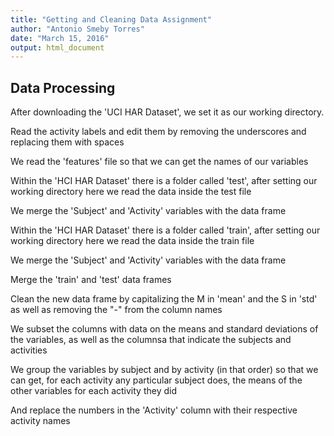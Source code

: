 ```yaml
---
title: "Getting and Cleaning Data Assignment"
author: "Antonio Smeby Torres"
date: "March 15, 2016"
output: html_document
---
```


## Data Processing

After downloading the 'UCI HAR Dataset', we set it as our working directory.

Read the activity labels and edit them by removing the underscores and replacing them with spaces

We read the 'features' file so that we can get the names of our variables

Within the 'HCI HAR Dataset' there is a folder called 'test', after setting our working directory here we read the data inside the test file 

We merge the 'Subject' and 'Activity' variables with the data frame

Within the 'HCI HAR Dataset' there is a folder called 'train', after setting our working directory here we read the data inside the train file

We merge the 'Subject' and 'Activity' variables with the data frame

Merge the 'train' and 'test' data frames

Clean the new data frame by capitalizing the M in 'mean' and the S in 'std' as well as removing the "-" from the column names

We subset the columns with data on the means and standard deviations of the variables, as well as the columnsa that indicate the subjects and activities

We group the variables by subject and by activity (in that order) so that we can get, for each activity any particular subject does, the means of the other variables for each activity they did

And replace the numbers in the 'Activity' column with their respective activity names


